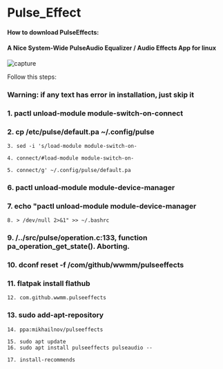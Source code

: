 # Pulse_Effect
#### How to download PulseEffects:
#### A Nice System-Wide PulseAudio Equalizer / Audio Effects App for linux

![capture](https://user-images.githubusercontent.com/62477193/95663492-2827d680-0b2f-11eb-9679-fa108c0243b6.png)

 Follow this steps:
### Warning: if any text has error in installation, just skip it
 
### 1. pactl unload-module module-switch-on-connect                                  

### 2. cp /etc/pulse/default.pa ~/.config/pulse                                     

    3. sed -i 's/load-module module-switch-on-                                       
                                                                                    
    4. connect/#load-module module-switch-on-                                         
                                                                                    
    5. connect/g' ~/.config/pulse/default.pa                                          

### 6. pactl unload-module module-device-manager                                    

### 7. echo "pactl unload-module module-device-manager                             
                                                                                    
    8. > /dev/null 2>&1" >> ~/.bashrc                                                 

### 9. /../src/pulse/operation.c:133, function pa_operation_get_state(). Aborting. 

### 10. dconf reset -f /com/github/wwmm/pulseeffects                                

### 11. flatpak install flathub                                                      
                                                                                   
    12. com.github.wwmm.pulseeffects                                                   

### 13. sudo add-apt-repository                                                      
                                                                                    
    14. ppa:mikhailnov/pulseeffects                                                   
                                                                                    
    15. sudo apt update                                                                                                                                                    
    16. sudo apt install pulseeffects pulseaudio --                                    
                                                                                    
    17. install-recommends                                                             
     
